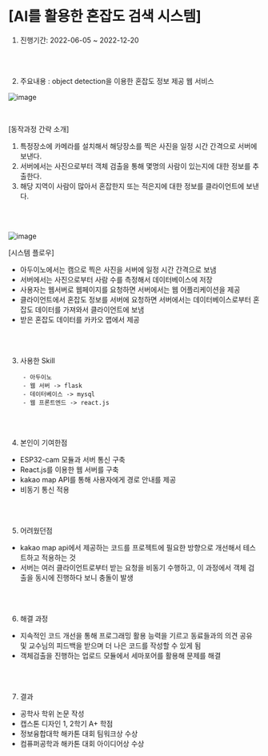 # [AI를 활용한 혼잡도 검색 시스템]

1. 진행기간: 2022-06-05 ~ 2022-12-20 

<br>
<br>

2. 주요내용 : object detection을 이용한 혼잡도 정보 제공 웹 서비스

![image](https://github.com/kimdozzi/ps_python/assets/95005061/e28b8d4b-d7d2-4e11-bd8b-b2b68c615dfb)

<br>

[동작과정 간략 소개]
1. 특정장소에 카메라를 설치해서 해당장소를 찍은 사진을 일정 시간 간격으로 서버에 보낸다.
2. 서버에서는 사진으로부터 객체 검출을 통해 몇명의 사람이 있는지에 대한 정보를 추출한다.
3. 해당 지역이 사람이 많아서 혼잡한지 또는 적은지에 대한 정보를 클라이언트에 보낸다.

<br>
<br>

![image](https://github.com/kimdozzi/ps_python/assets/95005061/741b4821-748e-429e-8fe3-d13c7fbd893d)

[시스템 플로우]
- 아두이노에서는 캠으로 찍은 사진을 서버에 일정 시간 간격으로 보냄
- 서버에서는 사진으로부터 사람 수를 측정해서 데이터베이스에 저장
- 사용자는 웹서버로 웹페이지를 요청하면 서버에서는 웹 어플리케이션을 제공
- 클라이언트에서 혼잡도 정보를 서버에 요청하면 서버에서는 데이터베이스로부터 혼잡도 데이터를 가져와서 클라이언트에 보냄
- 받은 혼잡도 데이터를 카카오 맵에서 제공

<br>
<br>


3. 사용한 Skill
```
    - 아두이노
    - 웹 서버 -> flask
    - 데이터베이스 -> mysql
    - 웹 프론트엔드 -> react.js
```

<br>
<br>


4. 본인이 기여한점
- ESP32-cam 모듈과 서버 통신 구축
- React.js를 이용한 웹 서버를 구축
- kakao map API를 통해 사용자에게 경로 안내를 제공
- 비동기 통신 적용


<br>
<br>

5. 어려웠던점
- kakao map api에서 제공하는 코드를 프로젝트에 필요한 방향으로 개선해서 테스트하고 적용하는 것
- 서버는 여러 클라이언트로부터 받는 요청을 비동기 수행하고, 이 과정에서 객체 검출을 동시에 진행하다 보니 충돌이 발생

<br>
<br>

6. 해결 과정
- 지속적인 코드 개선을 통해 프로그래밍 활용 능력을 기르고 동료들과의 의견 공유 및 교수님의 피드백을 받으며 더 나은 코드를 작성할 수 있게 됨
- 객체검출을 진행하는 업로드 모듈에서 세마포어를 활용해 문제를 해결
   
<br>
<br>

7. 결과
- 공학사 학위 논문 작성
- 캡스톤 디자인 1, 2학기 A+ 학점
- 정보융합대학 해카톤 대회 팀워크상 수상
- 컴퓨퍼공학과 해카톤 대회 아이디어상 수상


